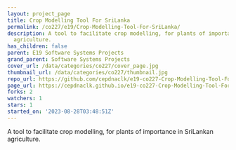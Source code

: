 ```yaml
---
layout: project_page
title: Crop Modelling Tool For SriLanka
permalink: /co227/e19/Crop-Modelling-Tool-For-SriLanka/
description: A tool to facilitate crop modelling, for plants of importance in SriLankan
  agriculture.
has_children: false
parent: E19 Software Systems Projects
grand_parent: Software Systems Projects
cover_url: /data/categories/co227/cover_page.jpg
thumbnail_url: /data/categories/co227/thumbnail.jpg
repo_url: https://github.com/cepdnaclk/e19-co227-Crop-Modelling-Tool-For-SriLanka
page_url: https://cepdnaclk.github.io/e19-co227-Crop-Modelling-Tool-For-SriLanka
forks: 2
watchers: 1
stars: 1
started_on: '2023-08-28T03:48:51Z'
---
```


A tool to facilitate crop modelling, for plants of importance in SriLankan agriculture.